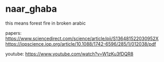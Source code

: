 # naar_ghaba

this means forest fire in broken arabic

papers:
https://www.sciencedirect.com/science/article/pii/S136481522030952X
https://iopscience.iop.org/article/10.1088/1742-6596/285/1/012038/pdf

youtube:
https://www.youtube.com/watch?v=W1zKu3fDQR8
